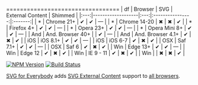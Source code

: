 
=================================
|  df | Browser           | SVG | External Content | Shimmed |
|:---:|-------------------|:---:|:----------------:|:-------:|
| *   | Chrome 21+        | ✔   | ✔                | —       |
| *   | Chrome 14-20      | ✖   | ✖                | ✔       |
| *   | Firefox 4+        | ✔   | ✔                | —       |
| *   | Opera 23+         | ✔   | ✔                | —       |
| *   | Opera Mini 8+     | ✔   | ✔                | —       |
| And | And. Browser 40+  |     | ✔                | —       |
| And | And. Browser 4.1+ | ✔   | ✖                | ✔       |
| iOS | iOS 8.1+          | ✔   | ✔                | —       |
| iOS | iOS 6-7           | ✔   | ✖                | ✔       |
| OSX | Saf 7.1+          | ✔   | ✔                | —       |
| OSX | Saf 6             | ✔   | ✖                | ✔       |
| Win | Edge 13+          | ✔   | ✔                | —       |
| Win | Edge 12           | ✔   | ✖                | ✔       |
| Win | IE 9 - 11         | ✔   | ✖                | ✔       |
| Win |                   | ✖   | ✖                | ✔       |



[![NPM Version][npm-img]][npm] [![Build Status][ci-img]][ci]

[SVG for Everybody] adds [SVG External Content] support to [all browsers].

[ci]:      https://travis-ci.org/samuelbetio/svg4everybody
[ci-img]:  https://img.shields.io/travis/samuelbetio/svg4everybody.svg
[npm]:     https://www.npmjs.com/package/svg4everybody
[npm-img]: https://img.shields.io/npm/v/svg4everybody.svg
[all browsers]: http://caniuse.com/svg
[SVG for Everybody]: https://github.com/jonathantneal/svg4everybody
[SVG External Content]: http://css-tricks.com/svg-sprites-use-better-icon-fonts/##Browser+Support
